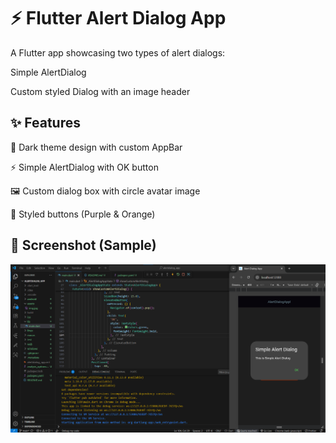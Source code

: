 # ⚡ Flutter Alert Dialog App

A Flutter app showcasing two types of alert dialogs:

Simple AlertDialog

Custom styled Dialog with an image header

## ✨ Features

🎨 Dark theme design with custom AppBar

⚡ Simple AlertDialog with OK button

🖼️ Custom dialog box with circle avatar image

🔘 Styled buttons (Purple & Orange)

## 📸 Screenshot (Sample)

![alt text](alertbox.png)
